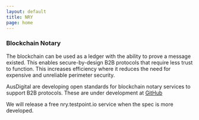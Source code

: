 ```yaml
---
layout: default
title: NRY
page: home
---
```

### Blockchain Notary

The blockchain can be used as a ledger with the ability to prove a message existed. This enables secure-by-design B2B protocols that require less trust to function. This increases efficiency where it reduces the need for expensive and unreliable perimeter security.

AusDigital are developing open standards for blockchain notary services to support B2B protocols. These are under development at [GitHub](https://github.com/ausdigital/notary)

We will release a free nry.testpoint.io service when the spec is more developed.
